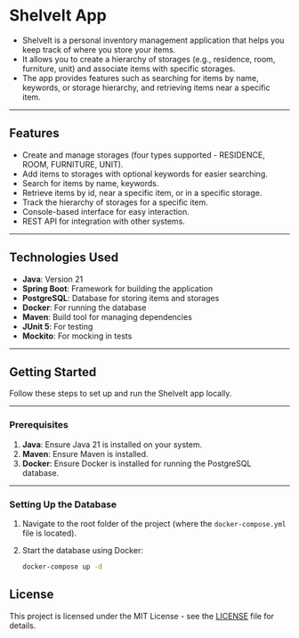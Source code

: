 # ShelveIt App

- ShelveIt is a personal inventory management application that helps you keep track of where you store your items. 
- It allows you to create a hierarchy of storages (e.g., residence, room, furniture, unit) and associate items with specific storages. 
- The app provides features such as searching for items by name, keywords, or storage hierarchy, and retrieving items near a specific item.

---

## Features

- Create and manage storages (four types supported - RESIDENCE, ROOM, FURNITURE, UNIT).
- Add items to storages with optional keywords for easier searching.
- Search for items by name, keywords.
- Retrieve items by id, near a specific item, or in a specific storage.
- Track the hierarchy of storages for a specific item.
- Console-based interface for easy interaction.
- REST API for integration with other systems.

---

## Technologies Used

- **Java**: Version 21
- **Spring Boot**: Framework for building the application
- **PostgreSQL**: Database for storing items and storages
- **Docker**: For running the database
- **Maven**: Build tool for managing dependencies
- **JUnit 5**: For testing
- **Mockito**: For mocking in tests

---

## Getting Started

Follow these steps to set up and run the ShelveIt app locally.

---

### Prerequisites

1. **Java**: Ensure Java 21 is installed on your system.
2. **Maven**: Ensure Maven is installed.
3. **Docker**: Ensure Docker is installed for running the PostgreSQL database.

---

### Setting Up the Database

1. Navigate to the root folder of the project (where the `docker-compose.yml` file is located).

2. Start the database using Docker:
   ```bash
   docker-compose up -d

## License

This project is licensed under the MIT License - see the [LICENSE](LICENSE) file for details.